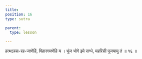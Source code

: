 ```yaml
---
title: 
position: 16
type: sutra

parent:
  type: lesson

---
```


हत्थऽस्स-रह-जाणेहिं, विहारगमणेहि य । 
भुंज भोगे इमे सग्धे, महरिसी पूजयामु तं ॥ १६ ॥ 